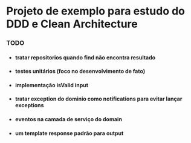 # Projeto de exemplo para estudo do DDD e Clean Architecture

### TODO

- #### tratar repositorios quando find não encontra resultado
- #### testes unitários (foco no desenvolvimento de fato)
- #### implementação isValid input
- #### tratar exception do dominio como notifications para evitar lançar exceptions
- #### eventos na camada de serviço do domain
- #### um template response padrão para output